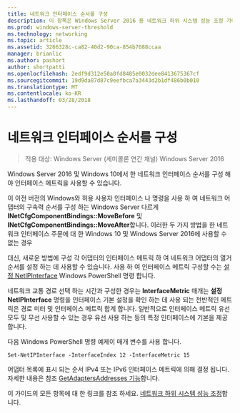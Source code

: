 ```yaml
---
title: 네트워크 인터페이스 순서를 구성
description: 이 항목은 Windows Server 2016 용 네트워크 하위 시스템 성능 조정 가이드의 일부입니다.
ms.prod: windows-server-threshold
ms.technology: networking
ms.topic: article
ms.assetid: 3266328c-ca82-40d2-90ca-854b7088ccaa
manager: brianlic
ms.author: pashort
author: shortpatti
ms.openlocfilehash: 2edf9d312e50a0fd8485e0032dee8413675367cf
ms.sourcegitcommit: 19d9da87d87c9eefbca7a3443d2b1df486b0b010
ms.translationtype: MT
ms.contentlocale: ko-KR
ms.lasthandoff: 03/28/2018
---
```

# <a name="configure-the-order-of-network-interfaces"></a>네트워크 인터페이스 순서를 구성

>적용 대상: Windows Server (세미콜론 연간 채널) Windows Server 2016

Windows Server 2016 및 Windows 10에서 한 네트워크 인터페이스 순서를 구성 해야 인터페이스 메트릭을 사용할 수 있습니다.

이 이전 버전의 Windows와 허용 사용자 인터페이스 나 명령을 사용 하 여 네트워크 어댑터의 구속력 순서를 구성 하는 Windows Server 다르게 **INetCfgComponentBindings::MoveBefore** 및 **INetCfgComponentBindings::MoveAfter**합니다. 이러한 두 가지 방법을 한 네트워크 인터페이스 주문에 대 한 Windows 10 및 Windows Server 2016에 사용할 수 없는 경우

대신, 새로운 방법에 구성 각 어댑터의 인터페이스 메트릭 하 여 네트워크 어댑터의 열거 순서를 설정 하는 데 사용할 수 있습니다. 사용 하 여 인터페이스 메트릭 구성할 수는 [설정 NetIPInterface](https://docs.microsoft.com/en-us/powershell/module/nettcpip/set-netipinterface) Windows PowerShell 명령 합니다.

네트워크 교통 경로 선택 하는 시간과 구성한 경우는 **InterfaceMetric** 매개는 **설정 NetIPInterface** 명령을 인터페이스 기본 설정을 확인 하는 데 사용 되는 전반적인 메트릭은 경로 미터 및 인터페이스 메트릭 합계 합니다. 일반적으로 인터페이스 메트릭 유선 모두 및 무선 사용할 수 있는 경우 유선 사용 하는 등의 특정 인터페이스에 기본을 제공 합니다.

다음 Windows PowerShell 명령 예제이 매개 변수를 사용 합니다.

    Set-NetIPInterface -InterfaceIndex 12 -InterfaceMetric 15

어댑터 목록에 표시 되는 순서 IPv4 또는 IPv6 인터페이스 메트릭에 의해 결정 됩니다.  자세한 내용은 참조 [GetAdaptersAddresses 기능](https://msdn.microsoft.com/library/windows/desktop/aa365915%28v=vs.85%29.aspx?f=255&MSPPError=-2147217396)합니다.

이 가이드의 모든 항목에 대 한 링크를 참조 하세요. [네트워크 하위 시스템 성능 조정](net-sub-performance-top.md)합니다.
